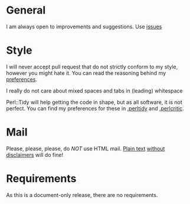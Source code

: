 # General

I am always open to improvements and suggestions. Use
[issues](https://github.com/Tux/Release-Checklist/issues)

# Style

I will never accept pull request that do not strictly conform to my
style, however you might hate it. You can read the reasoning behind
my [preferences](https://tux.nl/style.html).

I really do not care about mixed spaces and tabs in (leading) whitespace

Perl::Tidy will help getting the code in shape, but as all software, it
is not perfect. You can find my preferences for these in
[.perltidy](./.perltidyrc) and [.perlcritic](./.perlcriticrc).

# Mail

Please, please, please, do *NOT* use HTML mail.
[Plain text](https://useplaintext.email)
[without](http://www.goldmark.org/jeff/stupid-disclaimers/)
[disclaimers](https://www.economist.com/business/2011/04/07/spare-us-the-e-mail-yada-yada)
will do fine!

# Requirements

As this is a document-only release, there are no requirements.
